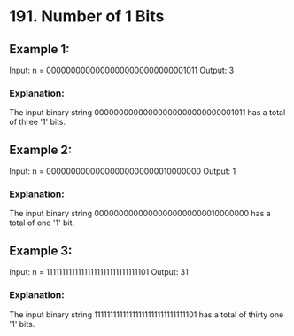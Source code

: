 # 191. Number of 1 Bits

## Example 1:
Input: n = 00000000000000000000000000001011
Output: 3

### Explanation: 
The input binary string 00000000000000000000000000001011 has a total of three '1' bits.

## Example 2:
Input: n = 00000000000000000000000010000000
Output: 1

### Explanation: 
The input binary string 00000000000000000000000010000000 has a total of one '1' bit.

## Example 3:
Input: n = 11111111111111111111111111111101
Output: 31

### Explanation: 
The input binary string 11111111111111111111111111111101 has a total of thirty one '1' bits.
